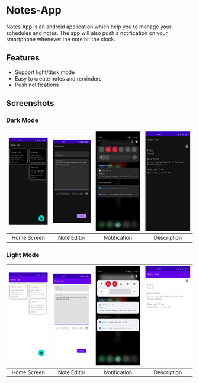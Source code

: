 
# Notes-App

Notes App is an android application which help you to manage your schedules and notes.
The app will also push a notification on your smartphone whenever the note hit the clock.


## Features

- Support light/dark mode
- Easy to create notes and reminders
- Push notifications

## Screenshots
### Dark Mode
| <img src="images/homeD.jpeg" width="170"/> | <img src="images/noteD.jpeg" width="170"/> | <img src="images/notificationD.jpeg" width="170"/> | <img src="images/descD.jpeg" width="170"/>
|:---:|:---:|:---:|:---:|
|Home Screen| Note Editor | Notification| Description

### Light Mode
| <img src="images/homeL.jpeg" width="170"/> | <img src="images/noteL.jpeg" width="170"/> | <img src="images/notificationL.jpeg" width="170"/> | <img src="images/descL.jpeg" width="170"/>
|:---:|:---:|:---:|:---:|
|Home Screen| Note Editor | Notification| Description
